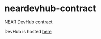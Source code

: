 # neardevhub-contract
NEAR DevHub contract

DevHub is hosted [here](https://near.social/mob.near/widget/MyPage?accountId=devgovgigs.near)
